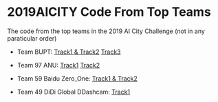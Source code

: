 # 2019AICITY Code From Top Teams
The code from the top teams in the 2019 AI City Challenge (not in any paraticular order)

* Team BUPT:
[Track1 & Track2](https://github.com/he010103/Traffic-Brain)
[Track3](https://github.com/ShuaiBai623/AI-City-Anomaly-Detection)

* Team 97 ANU:
[Track1](https://github.com/hou-yz/DeepCC-local)
[Track2](https://github.com/Simon4Yan/feature_learning)

* Team 59 Baidu Zero_One:
[Track1 & Track2](https://github.com/wzgwzg/AICity)

* Team 49 DiDi Global DDashcam:
[Track1](https://github.com/didichuxing/mtmc-vt)


